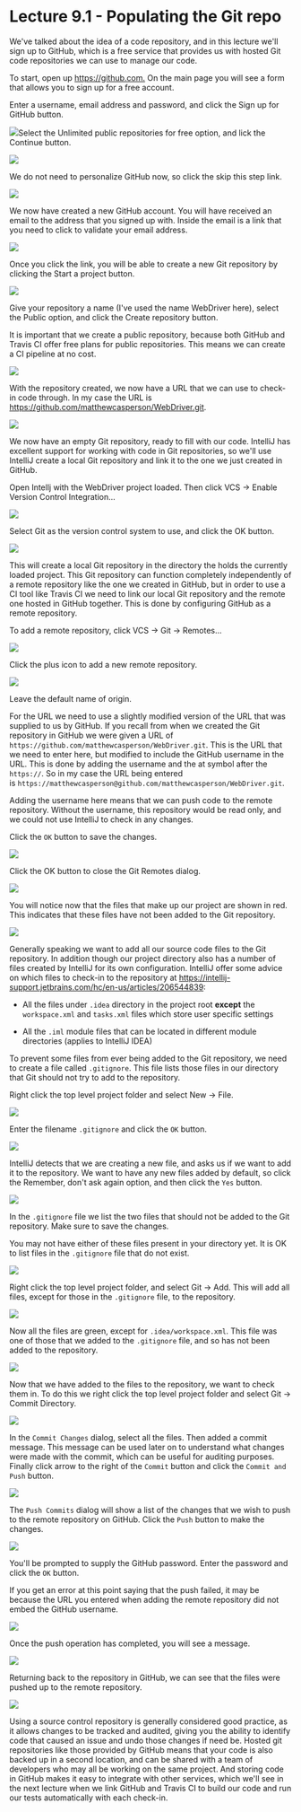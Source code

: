 Lecture 9.1 - Populating the Git repo
=====================================

We've talked about the idea of a code repository, and in this lecture
we'll sign up to GitHub, which is a free service that provides us with
hosted Git code repositories we can use to manage our code.

To start, open up <https://github.com.> On the main page you will see a
form that allows you to sign up for a free account.

Enter a username, email address and password, and click the Sign up for
GitHub button.

![](./image1.png)Select the Unlimited public repositories for free
option, and lick the Continue button.

![](./image2.png)

We do not need to personalize GitHub now, so click the skip this step
link.

![](./image3.png)

We now have created a new GitHub account. You will have received an
email to the address that you signed up with. Inside the email is a link
that you need to click to validate your email address.

![](./image4.png)

Once you click the link, you will be able to create a new Git repository
by clicking the Start a project button.

![](./image5.png)

Give your repository a name (I've used the name WebDriver here), select the Public option, and click the Create repository button.

It is important that we create a public repository, because both GitHub and Travis CI offer free plans for public repositories. This means we can create a CI pipeline at no cost.

![](./image6.png)

With the repository created, we now have a URL that we can use to
check-in code through. In my case the URL is
<https://github.com/matthewcasperson/WebDriver.git>.

![](./image7.png)

We now have an empty Git repository, ready to fill with our code.
IntelliJ has excellent support for working with code in Git
repositories, so we'll use IntelliJ create a local Git repository and
link it to the one we just created in GitHub.

Open Intellj with the WebDriver project loaded. Then click VCS → Enable
Version Control Integration\...

![](./image8.png)

Select Git as the version control system to use, and click the OK
button.

![](./image9.png)

This will create a local Git repository in the directory the holds the
currently loaded project. This Git repository can function completely
independently of a remote repository like the one we created in GitHub,
but in order to use a CI tool like Travis CI we need to link our local
Git repository and the remote one hosted in GitHub together. This is
done by configuring GitHub as a remote repository.

To add a remote repository, click VCS → Git → Remotes\...

![](./image10.png)

Click the plus icon to add a new remote repository.

![](./image11.png)

Leave the default name of origin.

For the URL we need to use a slightly modified version of the URL that was supplied to us by GitHub. If you recall from when we created the Git repository in GitHub we were given a URL of `https://github.com/matthewcasperson/WebDriver.git`. This is the URL that we need to enter here, but modified to include the GitHub username in the URL. This is done by adding the username and the at symbol after the `https://`. So in my case the URL being entered is `https://matthewcasperson@github.com/matthewcasperson/WebDriver.git`.

Adding the username here means that we can push code to the remote repository. Without the username, this repository would be read only, and we could not use IntelliJ to check in any changes.

Click the `OK` button to save the changes.

![](./image12.png)

Click the OK button to close the Git Remotes dialog.

![](./image13.png)

You will notice now that the files that make up our project are shown in red. This indicates that these files have not been added to the Git
repository.

![](./image14.png)

Generally speaking we want to add all our source code files to the Git repository. In addition though our project directory also has a number of files created by IntelliJ for its own configuration. IntelliJ offer some advice on which files to check-in to the repository at
<https://intellij-support.jetbrains.com/hc/en-us/articles/206544839>:

-   All the files under `.idea` directory in the project root **except** the `workspace.xml` and `tasks.xml` files which store user specific settings

-   All the `.iml` module files that can be located in different module directories (applies to IntelliJ IDEA)

To prevent some files from ever being added to the Git repository, we need to create a file called `.gitignore`. This file lists those files in our directory that Git should not try to add to the repository.

Right click the top level project folder and select New → File.

![](./image15.png)

Enter the filename `.gitignore` and click the `OK` button.

![](./image16.png)

IntelliJ detects that we are creating a new file, and asks us if we want to add it to the repository. We want to have any new files added by default, so click the Remember, don't ask again option, and then click the `Yes` button.

![](./image17.png)

In the `.gitignore` file we list the two files that should not be added to the Git repository. Make sure to save the changes.

You may not have either of these files present in your directory yet. It is OK to list files in the `.gitignore` file that do not exist.

![](./image18.png)

Right click the top level project folder, and select Git → Add. This will add all files, except for those in the `.gitignore` file, to the repository.

![](./image19.png)

Now all the files are green, except for `.idea/workspace.xml`. This file was one of those that we added to the `.gitignore` file, and so has not been added to the repository.

![](./image20.png)

Now that we have added to the files to the repository, we want to check them in. To do this we right click the top level project folder and select Git → Commit Directory.

![](./image21.png)

In the `Commit Changes` dialog, select all the files. Then added a commit message. This message can be used later on to understand what changes were made with the commit, which can be useful for auditing purposes. Finally click arrow to the right of the `Commit` button and click the `Commit and Push` button.

![](./image22.png)

The `Push Commits` dialog will show a list of the changes that we wish to push to the remote repository on GitHub. Click the `Push` button to make the changes.

![](./image23.png)

You'll be prompted to supply the GitHub password. Enter the password and click the `OK` button.

If you get an error at this point saying that the push failed, it may be because the URL you entered when adding the remote repository did not embed the GitHub username.

![](./image24.png)

Once the push operation has completed, you will see a message.

![](./image25.png)

Returning back to the repository in GitHub, we can see that the files
were pushed up to the remote repository.

![](./image26.png)

Using a source control repository is generally considered good practice, as it allows changes to be tracked and audited, giving you the ability to identify code that caused an issue and undo those changes if need be. Hosted git repositories like those provided by GitHub means that your code is also backed up in a second location, and can be shared with a team of developers who may all be working on the same project. And storing code in GitHub makes it easy to integrate with other services, which we'll see in the next lecture when we link GitHub and Travis CI to build our code and run our tests automatically with each check-in.
